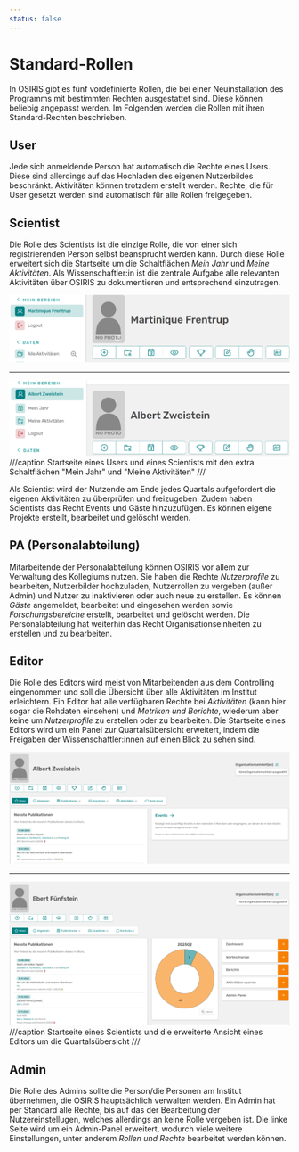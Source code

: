 ```yaml
---
status: false
---
```


# Standard-Rollen

In OSIRIS gibt es fünf vordefinierte Rollen, die bei einer Neuinstallation des Programms mit bestimmten Rechten ausgestattet sind. Diese können beliebig angepasst werden. Im Folgenden werden die Rollen mit ihren Standard-Rechten beschrieben.

## User

Jede sich anmeldende Person hat automatisch die Rechte eines Users. Diese sind allerdings auf das Hochladen des eigenen Nutzerbildes beschränkt. Aktivitäten können trotzdem erstellt werden. Rechte, die für User gesetzt werden sind automatisch für alle Rollen freigegeben.

## Scientist

Die Rolle des Scientists ist die einzige Rolle, die von einer sich registrierenden Person selbst beansprucht werden kann. Durch diese Rolle erweitert sich die Startseite um die Schaltflächen *Mein Jahr* und *Meine Aktivitäten*. Als Wissenschaftler:in ist die zentrale Aufgabe alle relevanten Aktivitäten über OSIRIS zu dokumentieren und entsprechend einzutragen. 

![user_view](screenshots/normal_view.png)

---

![scientist_view](screenshots/scientist_view.png)
///caption
Startseite eines Users und eines Scientists mit den extra Schaltflächen "Mein Jahr" und "Meine Aktivitäten"
///

Als Scientist wird der Nutzende am Ende jedes Quartals aufgefordert die eigenen Aktivitäten zu überprüfen und freizugeben.
Zudem haben Scientists das Recht Events und Gäste hinzuzufügen. Es können eigene Projekte erstellt, bearbeitet und gelöscht werden. 

## PA (Personalabteilung)

Mitarbeitende der Personalabteilung können OSIRIS vor allem zur Verwaltung des Kollegiums nutzen. Sie haben die Rechte *Nutzerprofile* zu bearbeiten, Nutzerbilder hochzuladen, Nutzerrollen zu vergeben (außer Admin) und Nutzer zu inaktivieren oder auch neue zu erstellen. Es können *Gäste* angemeldet, bearbeitet und eingesehen werden sowie *Forschungsbereiche* erstellt, bearbeitet und gelöscht werden. Die Personalabteilung hat weiterhin das Recht Organisationseinheiten zu erstellen und zu bearbeiten.

## Editor

Die Rolle des Editors wird meist von Mitarbeitenden aus dem Controlling eingenommen und soll die Übersicht über alle Aktivitäten im Institut erleichtern. Ein Editor hat alle verfügbaren Rechte bei *Aktivitäten* (kann hier sogar die Rohdaten einsehen) und *Metriken und Berichte*, wiederum aber keine um *Nutzerprofile* zu erstellen oder zu bearbeiten. Die Startseite eines Editors wird um ein Panel zur Quartalsübersicht erweitert, indem die Freigaben der Wissenschaftler:innen auf einen Blick zu sehen sind. 

![scientist view 2](screenshots/scientist_view2.png)

---

![editor view](screenshots/editor_view.png)
///caption
Startseite eines Scientists und die erweiterte Ansicht eines Editors um die Quartalsübersicht
///

## Admin

Die Rolle des Admins sollte die Person/die Personen am Institut übernehmen, die OSIRIS hauptsächlich verwalten werden. Ein Admin hat per Standard alle Rechte, bis auf das der Bearbeitung der Nutzereinstellugen, welches allerdings an keine Rolle vergeben ist. Die linke Seite wird um ein Admin-Panel erweitert, wodurch viele weitere Einstellungen, unter anderem *Rollen und Rechte* bearbeitet werden können. 

